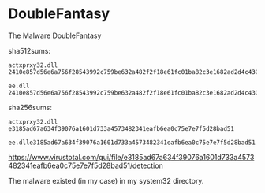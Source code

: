 # DoubleFantasy
The Malware DoubleFantasy

sha512sums:

    actxprxy32.dll 2410e857d56e6a756f28543992c759be632a482f2f18e61fc01ba82c3e1682ad2d4c430b0f634087426fc721ee491199745892506e8bac9a3b080f71e5286f7f

    ee.dll 2410e857d56e6a756f28543992c759be632a482f2f18e61fc01ba82c3e1682ad2d4c430b0f634087426fc721ee491199745892506e8bac9a3b080f71e5286f7f



sha256sums:
    
    actxprxy32.dll e3185ad67a634f39076a1601d733a4573482341eafb6ea0c75e7e7f5d28bad51

    ee.dlle3185ad67a634f39076a1601d733a4573482341eafb6ea0c75e7e7f5d28bad51


https://www.virustotal.com/gui/file/e3185ad67a634f39076a1601d733a4573482341eafb6ea0c75e7e7f5d28bad51/detection

The malware existed (in my case) in my system32 directory.
